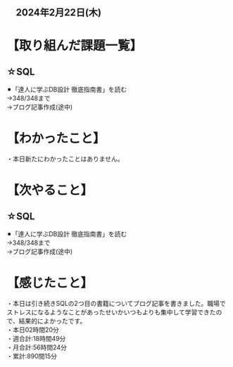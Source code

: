 ## 　2024年2月22日(木)
# 【取り組んだ課題一覧】
## ☆SQL
⚫︎「達人に学ぶDB設計 徹底指南書」を読む<br>
→348/348まで<br>
→ブログ記事作成(途中)<br>
# 【わかったこと】
・本日新たにわかったことはありません。<br>
# 【次やること】
## ☆SQL
⚫︎「達人に学ぶDB設計 徹底指南書」を読む<br>
→348/348まで<br>
→ブログ記事作成(途中)<br>
# 【感じたこと】
・本日は引き続きSQLの2つ目の書籍についてブログ記事を書きました。職場でストレスになるようなことがあったせいかいつもよりも集中して学習できたので、結果的によかったです。<br>
・本日02時間20分<br>
・週合計:18時間49分<br>
・月合計:56時間24分<br>
・累計:890間15分<br>
